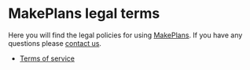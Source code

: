 # MakePlans legal terms

Here you will find the legal policies for using [MakePlans](https://makeplans.net). If you have any questions please [contact us](https://makeplans.net/en/contact/).

* [Terms of service](TOS.md)